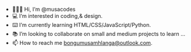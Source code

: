- 👨🏿‍💻 Hi, I’m @musacodes
- 💻 I’m interested in coding,& design.
- ⌨️ I’m currently learning HTML/CSS/JavaScript/Python.
- 📚 I’m looking to collaborate on small and medium projects to learn ...
- 📫 How to reach me bongumusamhlanga@outlook.com.

<!---
musacodes/musacodes is a ✨ special ✨ repository because its `README.md` (this file) appears on your GitHub profile.
You can click the Preview link to take a look at your changes.
--->
